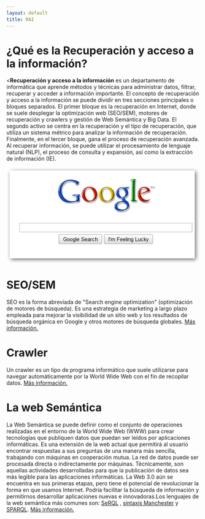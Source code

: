 ```yaml
---
layout: default
title: RAI
---
```

<div id="contact">
  <h1 class="pageTitle">¿Qué es la Recuperación y acceso a la información?</h1>
  <p class="intro">
  <<b>Recuperación y acceso a la información</b> es un departamento de informática que aprende métodos y técnicas para administrar datos, filtrar, recuperar y acceder a información importante.
El concepto de recuperación y acceso a la información se puede dividir en tres secciones principales o bloques separados. El primer bloque es la recuperación en Internet, donde se suele desplegar la optimización web (SEO/SEM), motores de recuperación y crawlers y gestión de Web Semántica y Big Data. El segundo activo se centra en la recuperación y el tipo de recuperación, que utiliza un sistema métrico para analizar la información de recuperación. Finalmente, en el tercer bloque, gana el proceso de recuperación avanzada. Al recuperar información, se puede utilizar el procesamiento de lenguaje natural (NLP), el proceso de consulta y expansión, así como la extracción de información (IE).</p>
<p>
<img src="/assets/img/google.jpg" style="display: block; margin-left: auto; margin-right: auto;">
<h1>SEO/SEM</h1>
SEO es la forma abreviada de "Search engine optimization" (optimización de motores de búsqueda). Es una estrategia de marketing a largo plazo empleada para mejorar la visibilidad de un sitio web y los resultados de búsqueda orgánica en Google y otros motores de búsqueda globales. <a href="https://www.tiendanube.com/blog/seo-y-sem/#:~:text=SEO%20es%20por%20search%20engine,marketing%20en%20motores%20de%20b%C3%BAsqueda.">Más información.</a>
<h1>Crawler</h1>
Un crawler es un tipo de programa informático que suele utilizarse para navegar automáticamente por la World Wide Web con el fin de recopilar datos. <a href="https://es.ryte.com/wiki/Crawler">Más información.</a>
<h1>La web Semántica</h1>
La Web Semántica se puede definir como el conjunto de operaciones realizadas en el entorno de la World Wide Web (WWW) para crear tecnologías que publiquen datos que puedan ser leídos por aplicaciones informáticas. Es una extensión de la web actual que permitirá al usuario encontrar respuestas a sus preguntas de una manera más sencilla, trabajando con máquinas en cooperación mutua. La red de datos puede ser procesada directa o indirectamente por máquinas. Técnicamente, son aquellas actividades desarrolladas para que la publicación de datos sea más legible para las aplicaciones informáticas. La Web 3.0 aún se encuentra en sus primeras etapas, pero tiene el potencial de revolucionar la forma en que usamos Internet. Podría facilitar la búsqueda de información y permitirnos desarrollar aplicaciones nuevas e innovadoras.Los lenguajes de la web semántica más comunes son: <a href="https://www.recuperacion-acceso-informacion.es/SeRQL/">SeRQL</a> , <a href="https://www.recuperacion-acceso-informacion.es/Manchester/">sintaxis Manchester</a> y <a href="https://www.recuperacion-acceso-informacion.es/SPARQL/">SPARQL</a>. <a href="https://www.ceupe.com/blog/que-es-la-la-web-semantica.html">Más información.</a> 
</p>
</div>